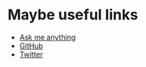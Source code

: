 # Maybe useful links

* [Ask me anything](https://github.com/NormanPerrin/nperrin/issues)
* [GitHub](https://github.com/normanperrin/)
* [Twitter](https://twitter.com/normanperrinok/)

